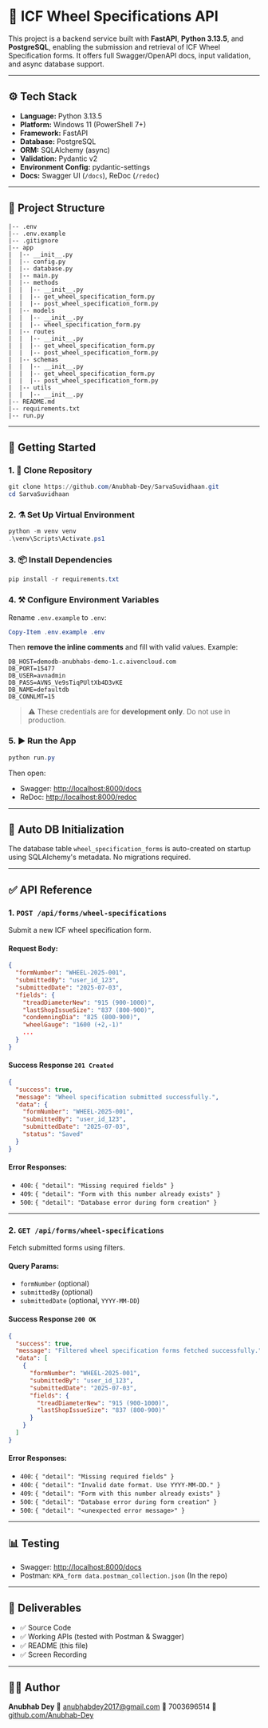 # 🚆 ICF Wheel Specifications API

This project is a backend service built with **FastAPI**, **Python 3.13.5**, and **PostgreSQL**, enabling the submission and retrieval of ICF Wheel Specification forms. It offers full Swagger/OpenAPI docs, input validation, and async database support.

---

## ⚙️ Tech Stack

* **Language:** Python 3.13.5
* **Platform:** Windows 11 (PowerShell 7+)
* **Framework:** FastAPI
* **Database:** PostgreSQL
* **ORM:** SQLAlchemy (async)
* **Validation:** Pydantic v2
* **Environment Config:** pydantic-settings
* **Docs:** Swagger UI (`/docs`), ReDoc (`/redoc`)

---

## 📁 Project Structure

```
|-- .env
|-- .env.example
|-- .gitignore
|-- app
|  |-- __init__.py
|  |-- config.py
|  |-- database.py
|  |-- main.py
|  |-- methods
|  |  |-- __init__.py
|  |  |-- get_wheel_specification_form.py
|  |  |-- post_wheel_specification_form.py
|  |-- models
|  |  |-- __init__.py
|  |  |-- wheel_specification_form.py
|  |-- routes
|  |  |-- __init__.py
|  |  |-- get_wheel_specification_form.py
|  |  |-- post_wheel_specification_form.py
|  |-- schemas
|  |  |-- __init__.py
|  |  |-- get_wheel_specification_form.py
|  |  |-- post_wheel_specification_form.py
|  |-- utils
|  |  |-- __init__.py
|-- README.md
|-- requirements.txt
|-- run.py
```

---

## 🚀 Getting Started

### 1. 🔽 Clone Repository

```powershell
git clone https://github.com/Anubhab-Dey/SarvaSuvidhaan.git
cd SarvaSuvidhaan
```

### 2. ⚗️ Set Up Virtual Environment

```powershell
python -m venv venv
.\venv\Scripts\Activate.ps1
```

### 3. 📦 Install Dependencies

```powershell
pip install -r requirements.txt
```

### 4. ⚒️ Configure Environment Variables

Rename `.env.example` to `.env`:

```powershell
Copy-Item .env.example .env
```

Then **remove the inline comments** and fill with valid values. Example:

```env
DB_HOST=demodb-anubhabs-demo-1.c.aivencloud.com
DB_PORT=15477
DB_USER=avnadmin
DB_PASS=AVNS_Ve9sTiqPUltXb4D3vKE
DB_NAME=defaultdb
DB_CONNLMT=15
```

> ⚠️ These credentials are for **development only**. Do not use in production.

### 5. ▶️ Run the App

```powershell
python run.py
```

Then open:

* Swagger: [http://localhost:8000/docs](http://localhost:8000/docs)
* ReDoc: [http://localhost:8000/redoc](http://localhost:8000/redoc)

---

## 🧬 Auto DB Initialization

The database table `wheel_specification_forms` is auto-created on startup using SQLAlchemy's metadata. No migrations required.

---

## ✅ API Reference

### 1. `POST /api/forms/wheel-specifications`

Submit a new ICF wheel specification form.

#### Request Body:

```json
{
  "formNumber": "WHEEL-2025-001",
  "submittedBy": "user_id_123",
  "submittedDate": "2025-07-03",
  "fields": {
    "treadDiameterNew": "915 (900-1000)",
    "lastShopIssueSize": "837 (800-900)",
    "condemningDia": "825 (800-900)",
    "wheelGauge": "1600 (+2,-1)"
	...
  }
}
```

#### Success Response `201 Created`

```json
{
  "success": true,
  "message": "Wheel specification submitted successfully.",
  "data": {
    "formNumber": "WHEEL-2025-001",
    "submittedBy": "user_id_123",
    "submittedDate": "2025-07-03",
    "status": "Saved"
  }
}
```

#### Error Responses:

* `400`: `{ "detail": "Missing required fields" }`
* `409`: `{ "detail": "Form with this number already exists" }`
* `500`: `{ "detail": "Database error during form creation" }`

---

### 2. `GET /api/forms/wheel-specifications`

Fetch submitted forms using filters.

#### Query Params:

* `formNumber` (optional)
* `submittedBy` (optional)
* `submittedDate` (optional, `YYYY-MM-DD`)

#### Success Response `200 OK`

```json
{
  "success": true,
  "message": "Filtered wheel specification forms fetched successfully.",
  "data": [
    {
      "formNumber": "WHEEL-2025-001",
      "submittedBy": "user_id_123",
      "submittedDate": "2025-07-03",
      "fields": {
        "treadDiameterNew": "915 (900-1000)",
        "lastShopIssueSize": "837 (800-900)"
      }
    }
  ]
}
```

#### Error Responses:
- `400`: `{ "detail": "Missing required fields" }`
- `400`: `{ "detail": "Invalid date format. Use YYYY-MM-DD." }`
- `409`: `{ "detail": "Form with this number already exists" }`
- `500`: `{ "detail": "Database error during form creation" }`
- `500`: `{ "detail": "<unexpected error message>" }`

---

## 📊 Testing

* Swagger: [http://localhost:8000/docs](http://localhost:8000/docs)
* Postman: `KPA_form data.postman_collection.json` (In the repo)

---

## 📅 Deliverables

* ✅ Source Code
* ✅ Working APIs (tested with Postman & Swagger)
* ✅ README (this file)
* ✅ Screen Recording

---

## 👨‍💼 Author

**Anubhab Dey**
📧 [anubhabdey2017@gmail.com](mailto:anubhabdey2017@gmail.com)
📱 7003696514
🔗 [github.com/Anubhab-Dey](https://github.com/Anubhab-Dey)
